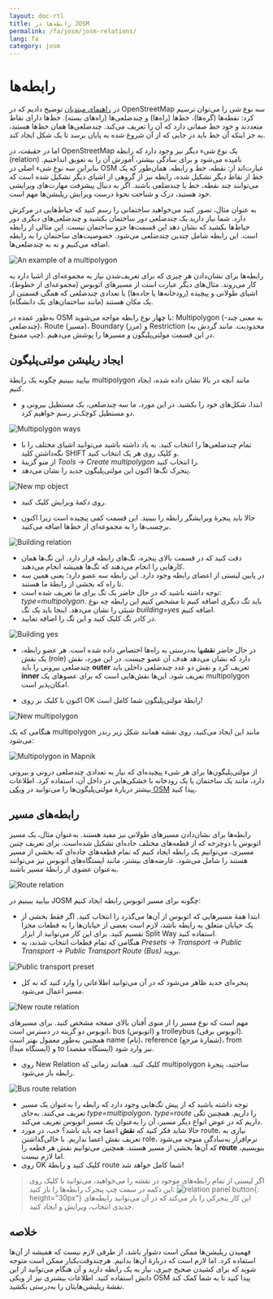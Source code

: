```yaml
---
layout: doc-rtl
title: رابطه‌ها در JOSM
permalink: /fa/josm/josm-relations/
lang: fa
category: josm
---
```


رابطه‌ها
==========


در [راهنمای مبتدیان](/fa/beginner) توضیح دادیم که در OpenStreetMap سه نوع  شی را می‌توان ترسیم کرد: نقطه‌ها (گره‌ها)، خط‌ها (راه‌ها) و چندضلعی‌ها (راه‌های بسته). خط‌ها دارای نقاط متعددند و خود خط صفاتی دارد که آن را تعریف می‌کند. چندضلعی‌ها همان خط‌ها هستند، به جز اینکه آن خط باید در جایی که از آن شروع شده به پایان برسد تا یک شکل ایجاد کند.  

اما در حقیقت، در OpenStreetMap یک نوع شیء دیگر نیز وجود دارد که رابطه (relation) نامیده می‌شود و برای سادگی بیشتر، آموزش آن را به تعویق انداختیم. بنابراین سه نوع شیء اصلی در OSM عبارت‌اند از: نقطه، خط و رابطه. همان‌طور که یک خط از
نقاط دیگر تشکیل شده، رابطه نیز از گروهی از اشیای دیگر تشکیل شده است که می‌توانند چند نقطه، خط یا چندضلعی باشند. اگر به دنبال پیشرفت مهارت‌های ویرایشی خود هستید، درک و شناخت نحوهٔ درست ویرایش ریلیشن‌ها مهم است.  

به عنوان مثال، تصور کنید می‌خواهید ساختمانی را رسم کنید که حیاط‌هایی در مرکزش دارد. شما نیاز دارید یک چندضلعی دور ساختمان بکشید و چندضلعی‌های دیگری دور حیاط‌ها بکشید که نشان دهد این قسمت‌ها جزو ساختمان نیست. این مثالی از رابطه است. این رابطه شامل چندین چندضلعی می‌شود. خصوصیت‌های ساختمان را به رابطه اضافه می‌کنیم و نه به چندضلعی‌ها.  

![An example of a multipolygon][]

رابطه‌ها برای نشان‌دادن هر چیزی که برای تعریف‌شدن نیاز به مجموعه‌ای از اشیا دارد به کار می‌روند. مثال‌های دیگر عبارت است از مسیرهای اتوبوس (مجموعه‌ای از خطوط)، اشیای طولانی و پیچیده (رودخانه‌ها یا جاده‌ها) یا تعدادی چندضلعی که همگی قسمتی از یک مکان هستند (مانند ساختمان‌های یک دانشگاه).  

به‌طور عمده در OSM با چهار نوع رابطه مواجه می‌شوید: Multipolygon (به معنی چند-چندضلعی)، Route (مسیر)، Boundary (مرز) و Restriction (محدودیت. مانند گردش به چپ ممنوع). در این قسمت مولتی‌پلیگون و مسیرها را پوشش می‌دهیم.  

ایجاد ریلیشن مولتی‌پلیگون
------------------------------

بیایید ببینیم چگونه یک رابطهٔ multipolygon مانند آنچه در بالا نشان داده شده، ایجاد کنیم.  

- ابتدا، شکل‌های خود را بکشید. در این مورد، ما سه چندضلعی، یک مستطیل بیرونی و دو مستطیل کوچک‌تر رسم خواهیم کرد.

![Multipolygon ways][]

- تمام چندضلعی‌ها را انتخاب کنید. به یاد داشته باشید می‌توانید اشیای مختلف را با نگه‌داشتن کلید SHIFT و کلیک روی هر یک انتخاب کنید.  
- از منو گزینهٔ *Tools ->‏ Create multipolygon* را انتخاب کنید.  
- پنجرک تگ‌ها اکنون این مولتی‌پلیگون جدید را نشان می‌دهد.

![New mp object][]

- روی دکمهٔ ویرایش کلیک کنید.  

- حالا باید پنجرهٔ ویرایشگر رابطه را ببینید. این قسمت کمی پیچیده است زیرا اکنون برچسب‌ها را به مجموعه‌ای از خط‌ها اضافه می‌کنید.  

![Building relation][]

- دقت کنید که در قسمت بالای پنجره، تگ‌های رابطه قرار دارد. این تگ‌ها همان کارهایی را انجام می‌دهند که تگ‌ها همیشه انجام می‌دهند.  
- در پایین لیستی از اعضای رابطه وجود دارد. این رابطه سه عضو دارد؛ یعنی همین سه تا راه که بخشی از رابطهٔ ما هستند.  
- توجه داشته باشید که در حال حاضر یک تگ برای ما تعریف شده است: *type=multipolygon*. باید تگ دیگری اضافه کنیم تا مشخص کنیم این رابطه چه نوع شیئی را نشان می‌دهد. اینجا باید یک تگ *building=yes* اضافه کنیم.  
- در کادر تگ کلیک کنید و این تگ را اضافه نمایید.  

![Building yes][]

- در حال حاضر **نقش**ها به‌درستی به راه‌ها اختصاص داده شده است. هر عضو رابطه، یک نقش (role) دارد که نشان می‌دهد هدف آن عضو چیست. در این مورد، نقش چندضلعی بیرونی را باید **outer** تعریف کرد و نقش دو عدد چندضلعی داخلی باید **inner** تعریف شود. این‌ها نقش‌هایی است که برای عضوهای یک multipolygon امکان‌پذیر است.  

- اکنون با کلیک بر روی OK رابطهٔ مولتی‌پلیگون شما کامل است!  

![New multipolygon][]

هنگامی که یک multipolygon مانند این ایجاد می‌کنید، روی نقشه همانند شکل زیر رندر می‌شود:  

![Multipolygon in Mapnik][]

از مولتی‌پلیگون‌ها برای هر شیء پیچیده‌ای که نیاز به تعدادی چندضلعی درونی و بیرونی دارد، مانند یک ساختمان یا یک رودخانه با خشکی‌هایی در داخل آن، استفاده کرد. اطلاعات بیشتر دربارهٔ مولتی‌پلیگون‌ها را می‌توانید در [ویکی OSM](http://wiki.openstreetmap.org/wiki/Relation:multipolygon) پیدا کنید.  

رابطه‌های مسیر
----------------

رابطه‌ها برای نشان‌دادن مسیرهای طولانی نیز مفید هستند. به‌عنوان مثال، یک مسیر اتوبوس یا دوچرخه که از قطعه‌های مختلف جاده‌ای تشکیل شده‌است. برای تعریف چنین مسیری، می‌توانیم یک رابطه ایجاد کنیم که تمام قطعه‌های جاده‌ای که بخشی از مسیر هستند را شامل می‌شود. عارضه‌های بیشتر، مانند ایستگاه‌های اتوبوس نیز می‌توانند به‌عنوان عضوی از رابطهٔ مسیر باشند.  

![Route relation][]

بیایید ببینیم در JOSM چگونه برای مسیر اتوبوس رابطه ایجاد کنیم:  

- ابتدا همهٔ مسیرهایی که اتوبوس از آن‌ها می‌گذرد را انتخاب کنید. اگر فقط بخشی از یک خیابان متعلق به رابطه باشد، لازم است بعضی از خیابان‌ها را به قطعات مجزا تقسیم کنید. برای این کار می‌توانید از ابزار Split Way استفاده کنید.  
- هنگامی که تمام قطعات انتخاب شدند، به *Presets ->‏ Transport ->‏ Public Transport ->‏ Public Transport Route (Bus)* بروید.  

![Public transport preset][]

- پنجره‌ای جدید ظاهر می‌شود که در آن می‌توانید اطلاعاتی را وارد کنید که به کل مسیر اعمال می‌شود.

![New route relation][]

مهم است که نوع مسیر را از منوی اُفتان بالای صفحه مشخص کنید. برای مسیرهای اتوبوس دو گزینه در دسترس است، bus (اتوبوس) و trolleybus (اتوبوس برقی). همچنین به‌طور معمول بهتر است name (نام)، reference (شمارهٔ مرجع)، from (ایستگاه مبدأ) و to (ایستگاه مقصد) نیز وارد شود.

- روی New Relation کلیک کنید. همانند زمانی که multipolygon ساختید، پنجرهٔ رابطه باز می‌شود.  

![Bus route relation][]

- توجه داشته باشید که از پیش تگ‌هایی وجود دارد که رابطه را به‌عنوان یک مسیر تعریف می‌کنند. به‌جای *type=multipolygon*،‏  *type=route* را داریم. همچنین تگی داریم که در عوض انواع دیگر مسیر، آن را به‌عنوان یک مسیر اتوبوس تعریف می‌کند.  
- حالا شاید فکر کنید که **نقش** اعضا چه باید باشد؟ خب، در مورد route، نیازی به تعریف نقش اعضا نداریم. با خالی‌گذاشتن role، نرم‌افزار به‌سادگی متوجه می‌شود که آن‌ها بخشی از مسیر هستند. همچنین می‌توانیم نقش هر قطعه را **route** بنویسیم، اما لازم نیست.  
- روی OK کلیک کنید و رابطهٔ route شما کامل خواهد شد!  

> اگر لیستی از تمام رابطه‌های موجود در نقشه را می‌خواهید، می‌توانید با کلیک روی این دکمه در سمت چپ پنجرک رابطه‌ها را باز کنید: ![relation panel button][]{: height="30px"} این کار پنجرکی را باز می‌کند که در آن می‌توانید رابطه‌های جدیدی انتخاب، ویرایش و ایجاد کنید.  

خلاصه
-------

فهمیدن ریلیشن‌ها ممکن است دشوار باشد، از طرفی لازم نیست که همیشه از آن‌ها استفاده کرد. اما لازم است که دربارهٔ آن‌ها بدانیم. هرچندوقت‌یکبار ممکن است متوجه شوید که برای کشیدن صحیح چیزی، نیاز به یک رابطه دارید و آن هنگام می‌توانید از این دانش استفاده کنید. اطلاعات بیشتری نیز از ویکی OSM پیدا کنید تا به شما کمک کند نقشهٔ ریلیشن‌هایتان را به‌درستی بکشید.


[Multipolygon ways]: /images/josm/multipolygon-ways.png
[Building relation]: /images/josm/building-relation.png
[New relation]: /images/josm/new-relation.png
[Building yes]: /images/josm/building-yes.png
[Outer or inner role]: /images/josm/outer-inner.png
[New multipolygon]: /images/josm/new-multipolygon.png
[New mp object]: /images/josm/new-mp.png
[Multipolygon in mapnik]: /images/josm/multipolygon-mapnik.png
[An example of a multipolygon]: /images/josm/multipolygon-demo.png
[New route relation]: /images/josm/new-route-relation.png
[Route relation]: /images/josm/route-relation.png
[Public transport preset]: /images/josm/public-transport-preset.png
[Bus route relation]: /images/josm/bus-route-relation.png
[relation panel button]: /images/josm/relation-panel-button.png